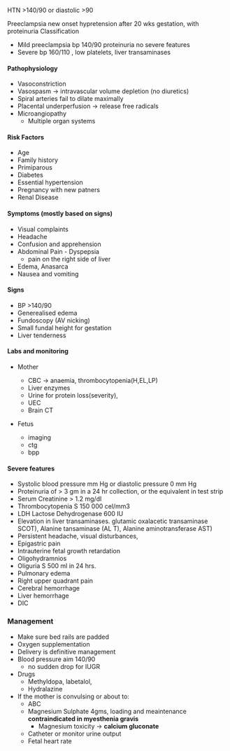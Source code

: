 HTN  >140/90 or diastolic >90

Preeclampsia new onset hypretension after 20 wks gestation, with proteinuria
Classification
- Mild preeclampsia  bp 140/90 proteinuria no severe features
- Severe bp 160/110 , low platelets, liver transaminases
#### Pathophysiology

- Vasoconstriction
- Vasospasm -> intravascular volume depletion (no diuretics)
- Spiral arteries fail to dilate maximally
- Placental underperfusion -> release free radicals
- Microangiopathy
	- Multiple organ systems

#### Risk Factors
- Age
- Family history
- Primiparous
- Diabetes
- Essential hypertension
- Pregnancy with new patners
- Renal Disease

#### Symptoms (mostly based on signs)
- Visual complaints
- Headache
- Confusion and apprehension
- Abdominal Pain - Dyspepsia
	- pain on the right side of liver
- Edema, Anasarca
- Nausea and vomiting

#### Signs
- BP >140/90
- Generealised edema
- Fundoscopy (AV nicking)
- Small fundal height for gestation
- Liver tenderness

#### Labs and monitoring
- Mother 
	- CBC -> anaemia, thrombocytopenia(H,EL,LP)
	- Liver enzymes
	- Urine for protein loss(severity),
	- UEC
	- Brain CT

 - Fetus
	 - imaging 
	 - ctg
	 - bpp

#### Severe features

- Systolic blood pressure mm Hg or diastolic pressure 0
mm Hg
- Proteinuria of > 3 gm in a 24 hr collection, or the equivalent in test
strip
- Serum Creatinine > 1.2 mg/dl
- Thrombocytopenia S 150 000 cel/mm3
- LDH Lactose Dehydrogenase 600 IU
- Elevation in liver transaminases. glutamic oxalacetic transaminase
SCOT), Alanine tansaminase (AL T), Alanine aminotransferase
AST)
- Persistent headache, visual disturbances,
- Epigastric pain
- Intrauterine fetal growth retardation
- Oligohydramnios
- Oliguria S 500 ml in 24 hrs.
- Pulmonary edema
- Right upper quadrant pain
- Cerebral hemorrhage
- Liver hemorrhage
- DIC

### Management
- Make sure bed rails are padded
- Oxygen supplementation
- Delivery is definitive management
- Blood pressure aim 140/90
	- no sudden drop for IUGR
- Drugs
	- Methyldopa, labetalol, 
	- Hydralazine
- If the mother is convulsing or about to:
	- ABC
	- Magnesium Sulphate 4gms, loading and meaintenance **contraindicated in myesthenia gravis**
		- Magnesium toxicity -> **calcium gluconate**
	- Catheter or monitor urine output
	- Fetal heart rate